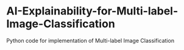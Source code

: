 # AI-Explainability-for-Multi-label-Image-Classification
Python code for implementation of Multi-label Image Classification

